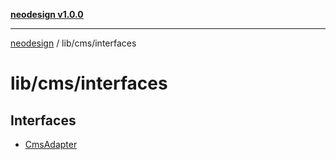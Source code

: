 [**neodesign v1.0.0**](../../../README.md)

***

[neodesign](../../../modules.md) / lib/cms/interfaces

# lib/cms/interfaces

## Interfaces

- [CmsAdapter](interfaces/CmsAdapter.md)
